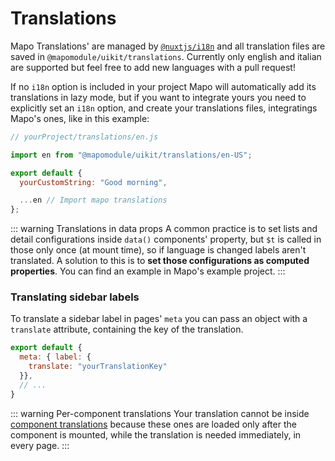 # Translations

Mapo Translations' are managed by [`@nuxtjs/i18n`](https://i18n.nuxtjs.org/) and all translation files are saved in `@mapomodule/uikit/translations`. Currently only english and italian are supported but feel free to add new languages with a pull request!

If no `i18n` option is included in your project Mapo will automatically add its translations in lazy mode, but if you want to integrate yours you need to explicitly set an `i18n` option, and create your translations files, integratings Mapo's ones, like in this example:
```js
// yourProject/translations/en.js

import en from "@mapomodule/uikit/translations/en-US";

export default {
  yourCustomString: "Good morning",

  ...en // Import mapo translations
};
```

::: warning Translations in data props 
A common practice is to set lists and detail configurations inside `data()` components' property, but `$t` is called in those only once (at mount time), so if language is changed labels aren't translated. A solution to this is to **set those configurations as computed properties**. You can find an example in Mapo's example project.
:::


### Translating sidebar labels
To translate a sidebar label in pages' `meta` you can pass an object with a `translate` attribute, containing the key of the translation.
```js
export default {
  meta: { label: {
    translate: "yourTranslationKey"
  }},
  // ...
}
```

::: warning Per-component translations 
Your translation cannot be inside [component translations](https://i18n.nuxtjs.org/per-component-translations) because these ones are loaded only after the component is mounted, while the translation is needed immediately, in every page.
:::




